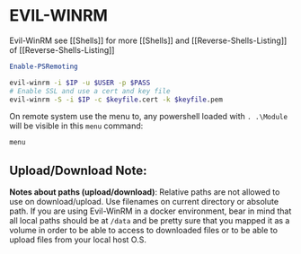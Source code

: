 # EVIL-WINRM
Evil-WinRM see [[Shells]] for more [[Shells]] and [[Reverse-Shells-Listing]] of [[Reverse-Shells-Listing]]
```powershell
Enable-PSRemoting
```


```bash
evil-winrm -i $IP -u $USER -p $PASS
# Enable SSL and use a cert and key file
evil-winrm -S -i $IP -c $keyfile.cert -k $keyfile.pem
```
On remote system use the menu to, any powershell loaded with `. .\Module` will be visible in this `menu` command:
```powershell
menu
```

## Upload/Download Note:
**Notes about paths (upload/download)**: Relative paths are not allowed to use on download/upload. Use filenames on current directory or absolute path. If you are using Evil-WinRM in a docker environment, bear in mind that all local paths should be at `/data` and be pretty sure that you mapped it as a volume in order to be able to access to downloaded files or to be able to upload files from your local host O.S.